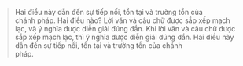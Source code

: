 >Hai điều này dẫn đến sự tiếp nối, tồn tại và trường tồn của\
>chánh pháp. Hai điều nào? Lời văn và câu chữ được sắp xếp mạch lạc,
>và ý nghĩa được diễn giải đúng đắn. Khi lời văn và câu chữ được\
>sắp xếp mạch lạc, thì ý nghĩa được diễn giải đúng đắn. Hai điều này
>dẫn đến sự tiếp nối, tồn tại và trường tồn của chánh\
>pháp.